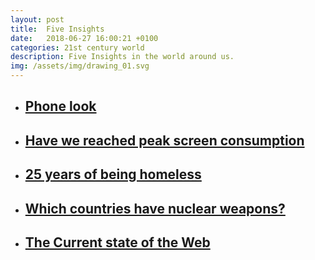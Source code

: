 ```yaml
---
layout: post
title:  Five Insights
date:   2018-06-27 16:00:21 +0100
categories: 21st century world
description: Five Insights in the world around us.
img: /assets/img/drawing_01.svg
---
```

<ul>
    <li>
        <a href="https://www.thephoblographer.com/2018/06/26/low-battery-oscar-penelo-photo-essay/" target="_blank"><h2>Phone look</h2>
        </a>
    </li>
    <li>
        <a href="https://www.nytimes.com/2018/06/27/technology/peak-screen-revolution.html" target="_blank"><h2>Have we reached peak screen consumption</h2>
        </a>
    </li>
    <li>
        <a href="https://www.theguardian.com/books/2018/jun/25/after-25-years-of-being-homeless-i-learned-theres-one-simple-thing-you-can-do-to-help-gregory-p-smith?" target="_blank"><h2>25 years of being homeless</h2>
        </a>
    </li>
    <li>
        <a href="https://www.popularmechanics.com/military/navy-ships/a21204892/nuclear-missile-submarines-chart/" target="_blank"><h2>Which countries have nuclear weapons?</h2>
        </a>
    </li>
    <li>
        <a href="http://fczbkk.com/current-state-of-webdesign/" target="_blank"><h2>The Current state of the Web</h2>
        </a>
    </li>
</ul>
